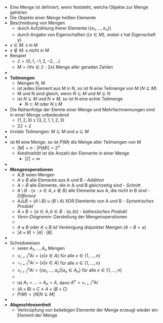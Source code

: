 - Eine Menge ist definiert, wenn feststeht, welche Objekte zur Menge gehören
- Die Objekte einer Menge heißen Elemente
- Beschreibung von Mengen
	- durch Aufzählung iherer Elemente ($\lbrace e_1,...,e_{n}\rbrace$)
	- durch Angabe von Eigenschaften ($\lbrace x\in M\rbrace$, wobei x hat Eigenschaft y)
- $x\in M$: x in M
- $x\notin M$: x nicht in M
- Beispiel
	- $\mathbb{Z}=\lbrace0,1,-1,2,-2,...\rbrace$
	- $M=\lbrace\forall x\in\mathbb{Z}:2x\rbrace$ Menge aller geraden Zahlen
-
- **Teilmengen**
	- Mengen N, M
	- ist jedes Element aus M in N, so ist N eine Teilmenge von M ($N\subseteq M$)
	- M und N sind gleich, wenn $N\subseteq M$ und $M\subseteq N$
	- ist $N\subseteq M$ und $N\neq M$, so ist N eine echte Teilmenge
		- $N\subset M$ oder $N\subsetneqq M$
- Die Reihenfolge der Elemte einer Menge und Mehrfachnennungen sind in einer Menge unbedeutend
	- $\lbrace1,2,3\rbrace\subsetneqq\lbrace3,2,1,1,2,3\rbrace$
	- $2\mathbb{Z}=\mathbb{Z}$
- *triviale Teilmengen*: $M\subseteq M$ und $\varnothing\subseteq M$
-
- ist M eine Menge, so ist $P(M)$ die Menge aller Teilmengen von M
	- $|M|=n:|P(M)|=2^{n}$
	- *Kardinalität* ist die Anzahl der Elemente in einer Menge
		- $|\mathbb{Z}|=\infty$
-
- **Mengenoperationen**
	- A,B seien Mengen
	- $A\cup B$ alle Elemente aus A und B - *Addition*
	- $A\cap B$ alle Elemente, die in A und B gleichzeitig sind - *Schnitt*
	- $A\setminus B:\lbrace x:x\in A,x\notin B\rbrace$ alle Elemente aus A, die nicht in B sind - *Differenz*
	- $A\triangle B=(A\setminus B)\cup(B\setminus A)$ XOR Elemtente von A und B - *Symetrisches Produkt*
	- $A\times B=\lbrace a\in A,b\in B:(a,b)\rbrace$ - *kathesisches Produkt*
	- *Venn-Diagramm*: Darstellung der Mengenoperationen
	-
	- $A\uplus B$ oder $A\cup B$ ist Vereinigung disjunkter Mengen ($A\cap B=\varnothing$)
	- $|A\times B|=|A|\cdot|B|$
-
- Schreibweisen
	- seien $A_1,...,A_{n}$ Mengen
	- $\cup_{i=1}^{n}Ai=\lbrace x|x\in A\rbrace$ für alle $x\in\lbrace1,...,n\rbrace$
	- $\cap_{i=1}^{n}Ai=\lbrace x|x\in A\rbrace$ für alle $x\in\lbrace1,...,n\rbrace$
	- $\times_{i=1}^{n}Ai=\lbrace(a_1,...,a_{n})|a_{n}\in A_{n}\rbrace$ für alle $x\in\lbrace1,...,n\rbrace$
	-
	- ist $A_1=...=A_{n}=A$, dann $A^{n}=\times_{i=1}^{n}Ai$
	- $(A\times B)\times C\neq A\times(B\times C)$
	- $P(M)=\lbrace N|N\subseteq M\rbrace$
-
- **Abgeschlossenheit**
	- Verknüpfung von beliebigen Elemente der Menge erzeugt wieder ein Element der Menge